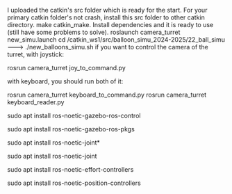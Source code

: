 I uploaded the catkin's src folder which is ready for the start. For your primary catkin folder's not crash, install this src folder to other catkin directory. make catkin_make. Install dependencies and it is ready to use (still have some problems to solve).
roslaunch camera_turret new_simu.launch
cd /catkin_ws1/src/balloon_simu_2024-2025/22_ball_simu ---> ./new_balloons_simu.sh
 if you want to control the camera of the turret, with joystick:
 
 rosrun camera_turret joy_to_command.py
 
 with keyboard, you should run both of it:
 
 rosrun camera_turret keyboard_to_command.py
 rosrun camera_turret keyboard_reader.py
 
 sudo apt install ros-noetic-gazebo-ros-control
 
 sudo apt install ros-noetic-gazebo-ros-pkgs
 
 sudo apt install ros-noetic-joint*
 
 sudo apt install ros-noetic-joint
 
 sudo apt install ros-noetic-effort-controllers
 
 sudo apt install ros-noetic-position-controllers
 
